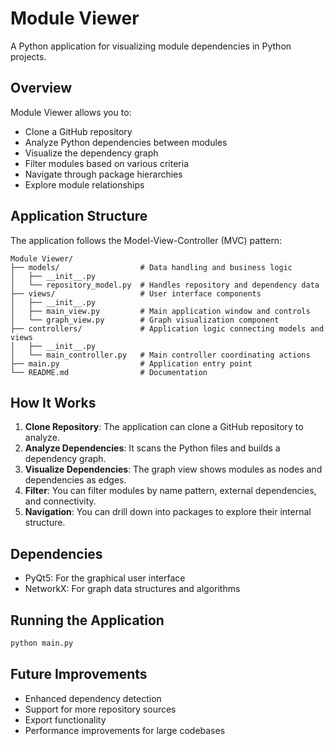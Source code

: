 # Module Viewer

A Python application for visualizing module dependencies in Python projects.

## Overview

Module Viewer allows you to:

- Clone a GitHub repository
- Analyze Python dependencies between modules
- Visualize the dependency graph
- Filter modules based on various criteria
- Navigate through package hierarchies
- Explore module relationships

## Application Structure

The application follows the Model-View-Controller (MVC) pattern:

```
Module Viewer/
├── models/                  # Data handling and business logic
│   ├── __init__.py
│   └── repository_model.py  # Handles repository and dependency data
├── views/                   # User interface components
│   ├── __init__.py
│   ├── main_view.py         # Main application window and controls
│   └── graph_view.py        # Graph visualization component
├── controllers/             # Application logic connecting models and views
│   ├── __init__.py
│   └── main_controller.py   # Main controller coordinating actions
├── main.py                  # Application entry point
└── README.md                # Documentation
```

## How It Works

1. **Clone Repository**: The application can clone a GitHub repository to analyze.
2. **Analyze Dependencies**: It scans the Python files and builds a dependency graph.
3. **Visualize Dependencies**: The graph view shows modules as nodes and dependencies as edges.
4. **Filter**: You can filter modules by name pattern, external dependencies, and connectivity.
5. **Navigation**: You can drill down into packages to explore their internal structure.

## Dependencies

- PyQt5: For the graphical user interface
- NetworkX: For graph data structures and algorithms

## Running the Application

```bash
python main.py
```

## Future Improvements

- Enhanced dependency detection
- Support for more repository sources
- Export functionality
- Performance improvements for large codebases 